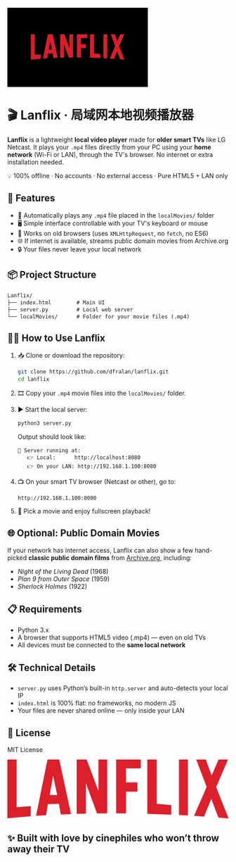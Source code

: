 ![Logo](animated_logo.gif)

# 🎬 Lanflix · 局域网本地视频播放器

**Lanflix** is a lightweight **local video player** made for **older smart TVs** like LG Netcast. It plays your `.mp4` files directly from your PC using your **home network** (Wi-Fi or LAN), through the TV's browser. No internet or extra installation needed.

💡 100% offline · No accounts · No external access · Pure HTML5 + LAN only


## 🚀 Features

* 📁 Automatically plays any `.mp4` file placed in the `localMovies/` folder
* 🖥️ Simple interface controllable with your TV's keyboard or mouse
* 🔄 Works on old browsers (uses `XMLHttpRequest`, no `fetch`, no ES6)
* 🌐 If internet is available, streams public domain movies from Archive.org
* 🔒 Your files never leave your local network


## 📦 Project Structure

```
Lanflix/
├── index.html        # Main UI
├── server.py         # Local web server
└── localMovies/      # Folder for your movie files (.mp4)
```


## 🧑‍💻 How to Use Lanflix

1. 📥 Clone or download the repository:

   ```bash
   git clone https://github.com/dfralan/lanflix.git
   cd lanflix
   ```

2. 🎞️ Copy your `.mp4` movie files into the `localMovies/` folder.

3. ▶️ Start the local server:

   ```bash
   python3 server.py
   ```

   Output should look like:

   ```
   📡 Server running at:
      👉 Local:      http://localhost:8080
      👉 On your LAN: http://192.168.1.100:8080
   ```

4. 📺 On your smart TV browser (Netcast or other), go to:

   ```
   http://192.168.1.100:8080
   ```

5. 🍿 Pick a movie and enjoy fullscreen playback!



## 🌐 Optional: Public Domain Movies

If your network has internet access, Lanflix can also show a few hand-picked **classic public domain films** from [Archive.org](https://archive.org), including:

* *Night of the Living Dead* (1968)
* *Plan 9 from Outer Space* (1959)
* *Sherlock Holmes* (1922)

## 📋 Requirements

* Python 3.x
* A browser that supports HTML5 video (.mp4) — even on old TVs
* All devices must be connected to the **same local network**



## 🛠️ Technical Details

* `server.py` uses Python’s built-in `http.server` and auto-detects your local IP
* `index.html` is 100% flat: no frameworks, no modern JS
* Your files are never shared online — only inside your LAN



## 📄 License

MIT License



![Logo](logo.svg)

## ✨ Built with love by cinephiles who won’t throw away their TV
